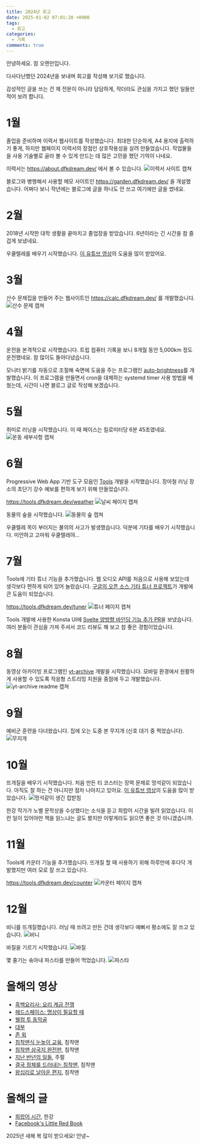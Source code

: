 ```yaml
---
title: 2024년 회고
date: 2025-01-02 07:01:20 +0900
tags:
  - 회고
categories:
  - 기록
comments: true
---
```

안녕하세요. 참 오랜만입니다.

다사다난했던 2024년을 보내며 회고를 작성해 보기로 했습니다.

감성적인 글을 쓰는 건 제 전문이 아니라 담담하게, 작더라도 관심을 가지고 했던 일들만 적어 보려 합니다.

# 1월
졸업을 준비하며 이력서 웹사이트를 작성했습니다. 최대한 단순하게, A4 용지에 출력하기 좋게, 하지만 웹페이지 이력서의 장점인 상호작용성을 살려 만들었습니다. 작업물들을 사용 기술별로 골라 볼 수 있게 만드는 데 많은 고민을 했던 기억이 나네요.

이력서는 https://about.dfkdream.dev/ 에서 볼 수 있습니다.
![이력서 사이트 캡쳐](Pasted%20image%2020250102074141.png)

블로그와 병행해서 사용할 메모 사이트인 https://garden.dfkdream.dev/ 을 개설했습니다. 어쩌다 보니 작년에는 블로그에 글을 하나도 안 쓰고 여기에만 글을 썼네요.

# 2월
2018년 시작한 대학 생활을 끝마치고 졸업장을 받았습니다. 6년이라는 긴 시간을 참 즐겁게 보냈네요.

우쿨렐레를 배우기 시작했습니다. [이 유튜브 영상](https://youtu.be/KqhV9n2y7u4?si=Ecx1TOX709sPIhAV)의 도움을 많이 받았어요.

# 3월
산수 문제집을 만들어 주는 웹사이트인 https://calc.dfkdream.dev/ 를 개발했습니다.
![산수 문제 캡쳐](Pasted%20image%2020250102091352.png)

# 4월
운전을 본격적으로 시작했습니다. 트립 컴퓨터 기록을 보니 8개월 동안 5,000km 정도 운전했네요. 참 많이도 돌아다녔습니다.

모니터 밝기를 자동으로 조절해 숙면에 도움을 주는 프로그램인 [auto-brightness](https://github.com/dfkdream/auto-brightness)를 개발했습니다. 이 프로그램을 만들면서 cron을 대체하는 systemd timer 사용 방법을 배웠는데, 시간이 나면 블로그 글로 작성해 보겠습니다.

# 5월
취미로 러닝을 시작했습니다. 이 때 페이스는 킬로미터당 6분 45초였네요.
![운동 세부사항 캡쳐](Pasted%20image%2020250102074937.png)

# 6월
Progressive Web App 기반 도구 모음인 [Tools](https://tools.dfkdream.dev/) 개발을 시작했습니다. 장마철 러닝 장소의 초단기 강수 예보를 편하게 보기 위해 만들었습니다.

https://tools.dfkdream.dev/weather
![날씨 페이지 캡쳐](Pasted%20image%2020250102093906.png)

동물의 숲을 시작했습니다.
![동물의 숲 캡쳐](Pasted%20image%2020250102085955.png)

우쿨렐레 목이 부러지는 불의의 사고가 발생했습니다. 덕분에 기타를 배우기 시작했습니다. 미안하고 고마워 우쿨렐레야...

# 7월
Tools에 기타 튜너 기능을 추가했습니다. 웹 오디오 API를 처음으로 사용해 보았는데 생각보다 편하게 되어 있어 놀랐습니다. [구글의 오픈 소스 기타 튜너 프로젝트](https://github.com/googlearchive/guitar-tuner)가 개발에 큰 도움이 되었습니다.

https://tools.dfkdream.dev/tuner
![튜너 페이지 캡쳐](Pasted%20image%2020250102093928.png)

Tools 개발에 사용한 Konsta UI에 [Svelte 양방향 바인딩 기능 추가 PR](https://github.com/konstaui/konsta/pull/213)을 보냈습니다. 여러 분들이 관심을 가져 주셔서 코드 리뷰도 해 보고 참 좋은 경험이었습니다.

# 8월
동영상 아카이빙 프로그램인 [yt-archive](https://github.com/dfkdream/yt-archive) 개발을 시작했습니다. 모바일 환경에서 원활하게 사용할 수 있도록 적응형 스트리밍 지원을 중점에 두고 개발했습니다.
![yt-archive readme 캡쳐](Pasted%20image%2020250102093402.png)

# 9월
예비군 훈련을 다녀왔습니다. 집에 오는 도중 본 무지개 (신호 대기 중 찍었습니다).
![무지개](Pasted%20image%2020250102094931.png)

# 10월
뜨개질을 배우기 시작했습니다. 처음 만든 티 코스터는 장력 문제로 멍석같이 되었습니다. 아직도 잘 하는 건 아니지만 점차 나아지고 있어요. [이 유튜브 영상](https://youtu.be/8OTBwTJWp6E?si=plq_C2h5jKa0rSi0)의 도움을 많이 받았습니다.
![멍석같이 생긴 컵받침](Pasted%20image%2020250102084950.png)

한강 작가가 노벨 문학상을 수상했다는 소식을 듣고 희랍어 시간을 빌려 읽었습니다. 이런 일이 있어야만 책을 읽느냐는 글도 봤지만 이렇게라도 읽으면 좋은 것 아니겠습니까.

# 11월
Tools에 카운터 기능을 추가했습니다. 뜨개질 할 때 사용하기 위해 하루만에 후다닥 개발했지만 여러 모로 잘 쓰고 있습니다.

https://tools.dfkdream.dev/counter
![카운터 페이지 캡쳐](Pasted%20image%2020250102093949.png)

# 12월
비니를 뜨개질했습니다. 러닝 때 쓰려고 만든 건데 생각보다 예뻐서 평소에도 잘 쓰고 있습니다.
![비니](Pasted%20image%2020250102090424.png)

바질을 기르기 시작했습니다.
![바질](Pasted%20image%2020250102094320.png)

몇 줄기는 솎아내 파스타를 만들어 먹었습니다.
![파스타](Pasted%20image%2020250102094541.png)

# 올해의 영상
* [흑백요리사: 요리 계급 전쟁](https://www.netflix.com/title/81728365)
* [헤드스페이스: 명상이 필요할 때](https://www.netflix.com/title/81280926)
* [웰컴 투 동막골](https://www.netflix.com/title/70205148)
* [대부](https://www.netflix.com/title/60011152)
* [존 윅](https://www.netflix.com/title/80013762)
* [침착맨식 눈높이 교육](https://youtu.be/4KUbglew3Iw), 침착맨
* [침착맨 삼국지 완전판](https://youtu.be/hnanNlDbsE4), 침착맨
* [지난 반년의 일들](https://youtu.be/4tKS8RsN2UI), 주펄
* [결국 정체를 드러내는 침착맨](https://youtu.be/ytdAEOSxdq0), 침착맨
* [왕십리로 날아온 편지](https://www.youtube.com/playlist?list=PLif_jr7pPZABBXhTIN2jY1WLAuzqhabCb), 침착맨

# 올해의 글
* [희랍어 시간](https://www.aladin.co.kr/shop/wproduct.aspx?ItemId=13849130), 한강
* [Facebook's Little Red Book](https://www.map.cv/blog/redbook)

2025년 새해 복 많이 받으세요! 안녕~